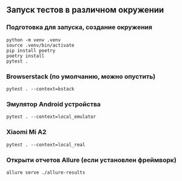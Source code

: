 ## Запуск тестов в различном окружении

### Подготовка для запуска, создание окружения
```
python -m venv .venv
source .venv/bin/activate
pip install poetry
poetry install
pytest .
```

### Browserstack (по умолчанию, можно опустить)
`pytest . --context=bstack`

### Эмулятор Android устройства
`pytest . --context=local_emulator`

### Xiaomi Mi A2
`pytest . --context=local_real`

### Открыти отчетов Allure (если установлен фреймворк)
`allure serve ./allure-results`